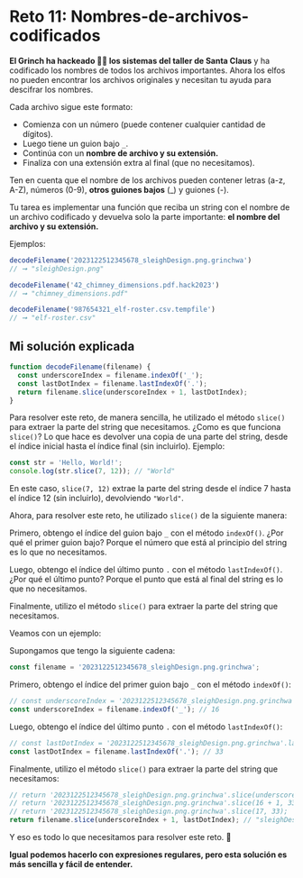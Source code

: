 # Reto 11: Nombres-de-archivos-codificados

**El Grinch ha hackeado 🏴‍☠️ los sistemas del taller de Santa Claus** y ha codificado los nombres de todos los archivos importantes. Ahora los elfos no pueden encontrar los archivos originales y necesitan tu ayuda para descifrar los nombres.

Cada archivo sigue este formato:

- Comienza con un número (puede contener cualquier cantidad de dígitos).
- Luego tiene un guion bajo `_`.
- Continúa con un **nombre de archivo y su extensión.**
- Finaliza con una extensión extra al final (que no necesitamos).

Ten en cuenta que el nombre de los archivos pueden contener letras (a-z, A-Z), números (0-9), **otros guiones bajos** (_) y guiones (-).

Tu tarea es implementar una función que reciba un string con el nombre de un archivo codificado y devuelva solo la parte importante: **el nombre del archivo y su extensión.**

Ejemplos:

```js
decodeFilename('2023122512345678_sleighDesign.png.grinchwa')
// ➞ "sleighDesign.png"

decodeFilename('42_chimney_dimensions.pdf.hack2023')
// ➞ "chimney_dimensions.pdf"

decodeFilename('987654321_elf-roster.csv.tempfile')
// ➞ "elf-roster.csv"
```

## Mi solución explicada

```js
function decodeFilename(filename) {
  const underscoreIndex = filename.indexOf('_');
  const lastDotIndex = filename.lastIndexOf('.');
  return filename.slice(underscoreIndex + 1, lastDotIndex);
}
```

Para resolver este reto, de manera sencilla, he utilizado el método `slice()` para extraer la parte del string que necesitamos. ¿Como es que funciona `slice()`? Lo que hace es devolver una copia de una parte del string, desde el índice inicial hasta el índice final (sin incluirlo). Ejemplo:

```js
const str = 'Hello, World!';
console.log(str.slice(7, 12)); // "World"
```

En este caso, `slice(7, 12)` extrae la parte del string desde el índice 7 hasta el índice 12 (sin incluirlo), devolviendo `"World"`.

Ahora, para resolver este reto, he utilizado `slice()` de la siguiente manera:

Primero, obtengo el índice del guion bajo `_` con el método `indexOf()`. ¿Por qué el primer guion bajo? Porque el número que está al principio del string es lo que no necesitamos.

Luego, obtengo el índice del último punto `.` con el método `lastIndexOf()`. ¿Por qué el último punto? Porque el punto que está al final del string es lo que no necesitamos.

Finalmente, utilizo el método `slice()` para extraer la parte del string que necesitamos.

Veamos con un ejemplo:

Supongamos que tengo la siguiente cadena:

```js
const filename = '2023122512345678_sleighDesign.png.grinchwa';
```

Primero, obtengo el índice del primer guion bajo `_` con el método `indexOf()`:

```js
// const underscoreIndex = '2023122512345678_sleighDesign.png.grinchwa'.indexOf('_');
const underscoreIndex = filename.indexOf('_'); // 16
```

Luego, obtengo el índice del último punto `.` con el método `lastIndexOf()`:

```js
// const lastDotIndex = '2023122512345678_sleighDesign.png.grinchwa'.lastIndexOf('.');
const lastDotIndex = filename.lastIndexOf('.'); // 33
```

Finalmente, utilizo el método `slice()` para extraer la parte del string que necesitamos:

```js
// return '2023122512345678_sleighDesign.png.grinchwa'.slice(underscoreIndex + 1, lastDotIndex);
// return '2023122512345678_sleighDesign.png.grinchwa'.slice(16 + 1, 33);
// return '2023122512345678_sleighDesign.png.grinchwa'.slice(17, 33);
return filename.slice(underscoreIndex + 1, lastDotIndex); // "sleighDesign.png"
```

Y eso es todo lo que necesitamos para resolver este reto. 🎉

**Igual podemos hacerlo con expresiones regulares, pero esta solución es más sencilla y fácil de entender.**
